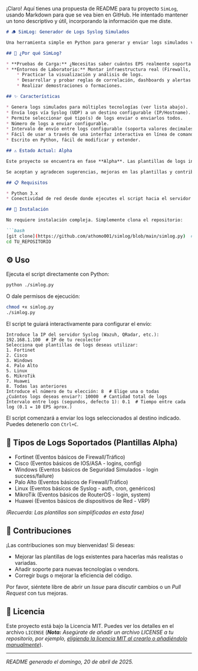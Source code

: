 ¡Claro! Aquí tienes una propuesta de README para tu proyecto `SimLog`, usando Markdown para que se vea bien en GitHub. He intentado mantener un tono descriptivo y útil, incorporando la información que me diste.

```markdown
# 🪵 SimLog: Generador de Logs Syslog Simulados

Una herramienta simple en Python para generar y enviar logs simulados vía Syslog. Ideal para realizar pruebas de carga (EPS - Eventos Por Segundo) en sistemas de recolección de logs como Wazuh, QRadar, Splunk, ELK Stack, etc., o simplemente para poblar tu SIEM de laboratorio con datos de ejemplo.

## 🤔 ¿Por qué SimLog?

* **Pruebas de Carga:** ¿Necesitas saber cuántos EPS realmente soporta tu infraestructura de logs antes de ponerla en producción o tras un cambio? SimLog te permite enviar un volumen controlado de eventos.
* **Entornos de Laboratorio:** Montar infraestructura real (Firewalls, Servidores Windows/Linux, Routers) solo para generar logs puede ser costoso y complejo. SimLog te permite tener datos de diversas fuentes para:
    * Practicar la visualización y análisis de logs.
    * Desarrollar y probar reglas de correlación, dashboards y alertas en tu SIEM.
    * Realizar demostraciones o formaciones.

## ✨ Características

* Genera logs simulados para múltiples tecnologías (ver lista abajo).
* Envía logs vía Syslog (UDP) a un destino configurable (IP/Hostname).
* Permite seleccionar qué tipo(s) de logs enviar o enviarlos todos.
* Número de logs a enviar configurable.
* Intervalo de envío entre logs configurable (soporta valores decimales para tasas < 1 segundo).
* Fácil de usar a través de una interfaz interactiva en línea de comandos.
* Escrito en Python, fácil de modificar y extender.

## ⚠️ Estado Actual: Alpha

Este proyecto se encuentra en fase **Alpha**. Las plantillas de logs incluidas son **básicas** y buscan simular la apariencia general de los eventos, pero pueden no representar todos los tipos de logs o formatos específicos de cada vendor/OS. ¡El objetivo principal ahora es generar volumen y variedad básica!

Se aceptan y agradecen sugerencias, mejoras en las plantillas y contribuciones en general.

## 📋 Requisitos

* Python 3.x
* Conectividad de red desde donde ejecutes el script hacia el servidor Syslog destino (normalmente sobre el puerto UDP 514).

## 🚀 Instalación

No requiere instalación compleja. Simplemente clona el repositorio:

```bash
[git clone](https://github.com/athomo001/simlog/blob/main/simlog.py)  # 
cd TU_REPOSITORIO
```

## ⚙️ Uso

Ejecuta el script directamente con Python:

```bash
python ./simlog.py
```

O dale permisos de ejecución:

```bash
chmod +x simlog.py
./simlog.py
```

El script te guiará interactivamente para configurar el envío:

```
Introduce la IP del servidor Syslog (Wazuh, QRadar, etc.): 192.168.1.100  # IP de tu recolector
Selecciona qué plantillas de logs deseas utilizar:
1. Fortinet
2. Cisco
3. Windows
4. Palo Alto
5. Linux
6. MikroTik
7. Huawei
8. Todas las anteriores
Introduce el número de tu elección: 8  # Elige una o todas
¿Cuántos logs deseas enviar?: 10000  # Cantidad total de logs
Intervalo entre logs (segundos, defecto 1): 0.1  # Tiempo entre cada log (0.1 = 10 EPS aprox.)
```

El script comenzará a enviar los logs seleccionados al destino indicado. Puedes detenerlo con `Ctrl+C`.

## 📜 Tipos de Logs Soportados (Plantillas Alpha)

* Fortinet (Eventos básicos de Firewall/Tráfico)
* Cisco (Eventos básicos de IOS/ASA - logins, config)
* Windows (Eventos básicos de Seguridad Simulados - login success/failure)
* Palo Alto (Eventos básicos de Firewall/Tráfico)
* Linux (Eventos básicos de Syslog - auth, cron, genéricos)
* MikroTik (Eventos básicos de RouterOS - login, system)
* Huawei (Eventos básicos de dispositivos de Red - VRP)

*(Recuerda: Las plantillas son simplificadas en esta fase)*

## 🤝 Contribuciones

¡Las contribuciones son muy bienvenidas! Si deseas:

* Mejorar las plantillas de logs existentes para hacerlas más realistas o variadas.
* Añadir soporte para nuevas tecnologías o vendors.
* Corregir bugs o mejorar la eficiencia del código.

Por favor, siéntete libre de abrir un *Issue* para discutir cambios o un *Pull Request* con tus mejoras.

## 📄 Licencia

Este proyecto está bajo la Licencia MIT. Puedes ver los detalles en el archivo `LICENSE` (***Nota:** Asegúrate de añadir un archivo LICENSE a tu repositorio, por ejemplo, [eligiendo la licencia MIT al crearlo o añadiéndolo manualmente](https://choosealicense.com/licenses/mit/)*).

---
*README generado el domingo, 20 de abril de 2025.*
```
